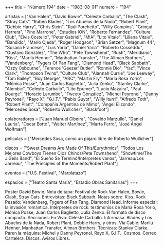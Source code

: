 +++
title = "Número 194"
date = "1983-08-01"
numero = "194"

artistas = ["Van Halen", "David Bowie", "Celeste Carballo", "The Clash", "Stray Cats", "Rubén Blades", "Los Abuelos de la Nada", "Robert Plant", "Debbie Harry", "Chris Stein", "Raúl Porchetto", "Willy Campins", "Gringui Herrera", "Pino Marrone", "Estudios ION", "Roberto Fernández", "Culture Club", "Elvis Costello", "Peter Gabriel", "MIA", "Lito Vitale", "Liliana Vitale", "Bandido", "Mario Ojeda", "Roger Hodgson", "Brian Setzer", "Magnum 44", "Susana Francese", "Luis Yaría", "Daniel Yaría", "Roberto Cosseddu", "Gustavo González", "The Who", "Pete Townshend", "Rush", "Meridiano", "Kiss", "Marilú Henner", "Manhattan Transfer", "The Allman Brothers", "Vandenberg", "Tygers Of Pan Tang", "Diamond Head", "Black Sabbath", "Ozzy Osbourne", "Terence 'Geezer' Butler", "Ronnie Dio", "Yaz", "Vince Clark", "Thompson Twins", "Culture Club", "Alannah Currie", "Joe Leeway", "Tom Bailey", "Boy George", "ABC", "Martin Fry", "María Rosa Yorio", "Mónica Posse", "Juan Carlos Baglietto", "Julia Zenko", "Stanley Clarke", "Alembic", "Celeste Carballo", "Lito Epumer", "Lucio Mazaira", "Paul Dourge", "Horacio Larumbe", "Tweety González", "Michel Peyronel", "Danny Peyronel", "Rayo X", "G.I.T.", "Pablo Guyot", "Willy Iturri", "Alfredo Toth", "Robert Plant", "Compañía Argentina de Mimo", "Ángel Elizondo", "Mercedes Sosa", "Roberto Wullicher", "Blackfoot"]

colaboradores = ["Juan Manuel Cibeira", "Osvaldo Marzullo", "Daniel Lauría", "Oscar Botto", "Walter Martínez", "Marta Ferro", "José Ángel Wolfman"]

peliculas = ["Mercedes Sosa, como un pájaro libre de Roberto Wullicher"]

discos = ["Sweet Dreams Are Made Of This/Eurythmics", "Todos Los Mejores Cowboys Tienen Ojos Chinos/Pete Townshend", "Showtime/The J.Geils Band", "El Sueño Se Terminó/Intérpretes varios", "Jarreau/Los Jarreau", "The Principles of the Moments/Robert Plant"]

eventos = ["U.S. Festival", "Marplatazo"]

espacios = ["Teatro Santa María", "Estadio Obras Sanitarias"]
+++

Poster David Bowie. 
Nota de tapa: 
Festival de Rock Van Halen, Bowie, Clash, Stray Cats. 
Entrevistas:
Black Sabbath.
Notas sobre:
Kiss. 
Rock Pesado: Vandenberg, Tygers of Pan Tang, Diamond Head. 
Informe especial: la invasión romántica. 
Intérpretes de rock: testimonios de María Rosa Yorio, Mónica Posse, Juan Carlos Baglietto, Julia Zenko. 
El formato de disco compacto.
Secciones:
En Vivo: Celeste Carballo. 
Informasa: Blades y Los Abuelos de la Nada, Robert Plant, Debbie Harry, y otros. 
Vía Cable: Marilu Henner, Manhattan Transfer, Allman Brothers. 
Técnicas: Stanley Clarke. 
Paren la máquina: Michel y Danny Peyronel, Rayo X, G.I.T.. 
Cosmos. Correo. Cartelera. Discos. Avisos Libres.
